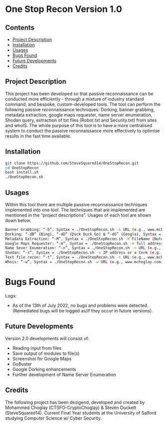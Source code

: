 # One Stop Recon Version 1.0

## Contents 

* [Project Description](#project-description)
* [Installation](#installation)
* [Usages](#usages)
* [Bugs Found](#bugs-found)
* [Future Developments](#future-developments)
* [Credits](#credits)

## Project Description

This project has been developed so that passive reconnaissance can be conducted more efficiently - through a mixture of industry standard command, and bespoke, custom-developed tools. The tool can perform the following passive reconnaissance techniques: Dorking, banner grabbing, metadata extraction, google maps requester, name server enumeration, Shodan query, extraction of txt files (Robot.txt and Security.txt) from sites and whoIS. The whole purpose of this tool is to have a more centralised system to conduct the passive reconnaissance more effectively to optimise results in the fast time available.

## Installation

```bash
git clone https://github.com/SteveSquared14/OneStopRecon.git
cd OneStopRecon 
bash install.sh
./OneStopRecon.sh
```
## Usages

Within this tool there are multiple passive reconnaissance techniques implemented into one tool. The techniques that are implemented are mentioned in the “project descriptions”. Usages of each tool are shown down below. 

```bash
Banner Grabbing: “-b”, Syntax = ./OneStopRecon.sh -b URL (e.g., www.mchoglay.com) 
Dorking: “-dB” (Bing), “-dD” (Duck Duck Go) & “-dG” (Google), Syntax = ./OneStopRecon.sh -dG yourTerm (Advisory: On the google search engine you could potentiality encounter captcha issue.To fix this issue you will need clear the cache within the browser.)
Metadata Extraction: “-M”, Syntax = ./OneStopRecon.sh -M FileName (Note: you can pass more than 1 file) 
Google Maps Requester: “-m”, Syntax = ./OneStopRecon.sh -m full address or location (e.g., 43 crescent, Salford M5 4WT) 
Name Sever Enumeration: “-n”, Syntax = ./OneStopRecon.sh -n URL (e.g., www.mchoglay.com) 
Shodan: “-s”, Syntax = ./OneStopRecon.sh -s IP address or a term (e.g., 8.8.8.8 or Hikvision) 
Text file recon: “-t”, Syntax = ./OneStopRecon.sh -t URL (e.g., www.mchoglay.com) 
Whois: “-w”, Syntax = ./OneStopRecon.sh -w URL (e.g., www.mchoglay.com) 
```

# Bugs Found
Logs:
* As of the 13th of July 2022, no bugs and problems were detected. (Remediated bugs will be logged as/if they occur in future versions).   

## Future Developments  
Version 2.0 developments will consist of: 
 * Reading input from files 
 * Save output of modules to file(s)  
 * Screenshot for Google Maps 
 * GoBuster  
 * Google Dorking enhancements  
 * Further development of Name Server Enumeration

## Credits

The following project has been desigend, developed and created by Mohammed Choglay (CTSFO-CryptoChoglay) & Steven Duckett (SteveSquared14). Current Final Year students at the University of Salford studying Computer Science w/ Cyber Security.
